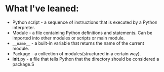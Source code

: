 # What I've leaned:
 - Python script  - a sequence of instructions that is executed by a Python interpreter.
 - Module - a file containing Python definitions and statements. Can be imported into other modules or scripts or main module.
 - `__name__` - a built-in variable that returns the name of the current module.
 - Package - a collection of modules(structured in a certain way).
 - __init__.py - a file that tells Python that the directory should be considered a package.S